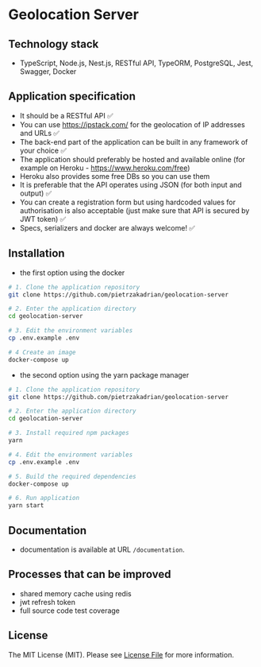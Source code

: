# Geolocation Server

## Technology stack

- TypeScript, Node.js, Nest.js, RESTful API, TypeORM, PostgreSQL, Jest, Swagger, Docker

## Application specification

- It should be a RESTful API ✅
- You can use https://ipstack.com/ for the geolocation of IP addresses and URLs ✅
- The back-end part of the application can be built in any framework of your choice ✅
- The application should preferably be hosted and available online (for example on Heroku - https://www.heroku.com/free)
- Heroku also provides some free DBs so you can use them
- It is preferable that the API operates using JSON (for both input and output) ✅
- You can create a registration form but using hardcoded values for authorisation is also acceptable (just make sure that API is secured by JWT token) ✅
- Specs, serializers and docker are always welcome! ✅

## Installation

- the first option using the docker

```bash
# 1. Clone the application repository
git clone https://github.com/pietrzakadrian/geolocation-server

# 2. Enter the application directory
cd geolocation-server

# 3. Edit the environment variables
cp .env.example .env

# 4 Create an image
docker-compose up
```

- the second option using the yarn package manager

```bash
# 1. Clone the application repository
git clone https://github.com/pietrzakadrian/geolocation-server

# 2. Enter the application directory
cd geolocation-server

# 3. Install required npm packages
yarn

# 4. Edit the environment variables
cp .env.example .env

# 5. Build the required dependencies
docker-compose up

# 6. Run application
yarn start
```

## Documentation

- documentation is available at URL `/documentation`.

## Processes that can be improved

- shared memory cache using redis
- jwt refresh token
- full source code test coverage

## License

The MIT License (MIT). Please see [License File](LICENSE) for more information.
